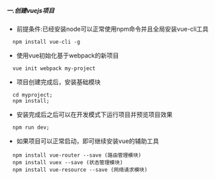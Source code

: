 <!--
 * @Author: your name
 * @Date: 2020-11-10 18:24:03
 * @LastEditTime: 2020-11-10 18:26:49
 * @LastEditors: Please set LastEditors
 * @Description: In User Settings Edit
 * @FilePath: /cordova_vue/Users/xiaomi/grt/doc/web/vue/cordova_vue/cordovaVue.md
-->
##### 一.创建vuejs项目

- 前提条件:已经安装node可以正常使用npm命令并且全局安装vue-cli工具
```
  npm install vue-cli -g
```

- 使用vue初始化基于webpack的新项目
```
  vue init webpack my-project
```
- 项目创建完成后，安装基础模块
```
  cd myproject;
  npm install;
```
- 安装完成后之后可以在开发模式下运行项目并预览项目效果
```
  npm run dev;
```
- 如果项目可以正常启动，即可继续安装vue的辅助工具
```
  npm install vue-router --save (路由管理模块)
  npm install vuex --save (状态管理模块)
  npm install vue-resource --save (网络请求模块)
```